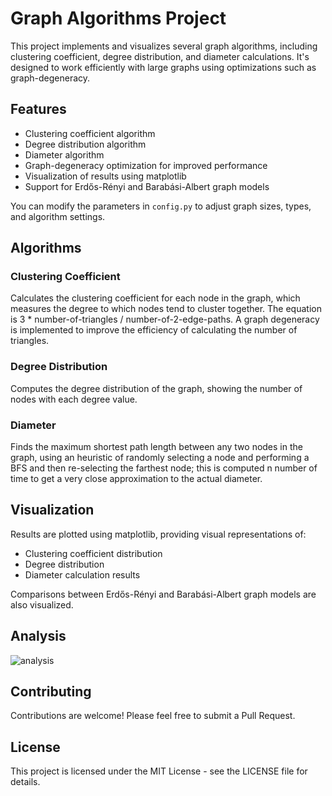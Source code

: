 # Graph Algorithms Project

This project implements and visualizes several graph algorithms, including clustering coefficient, degree distribution, and diameter calculations. It's designed to work efficiently with large graphs using optimizations such as graph-degeneracy.

## Features

- Clustering coefficient algorithm
- Degree distribution algorithm
- Diameter algorithm
- Graph-degeneracy optimization for improved performance
- Visualization of results using matplotlib
- Support for Erdős-Rényi and Barabási-Albert graph models

You can modify the parameters in `config.py` to adjust graph sizes, types, and algorithm settings.

## Algorithms

### Clustering Coefficient

Calculates the clustering coefficient for each node in the graph, which measures the degree to which nodes tend to cluster together. The equation is 3 * number-of-triangles / number-of-2-edge-paths. A graph degeneracy is implemented to improve the efficiency of calculating the number of triangles.

### Degree Distribution

Computes the degree distribution of the graph, showing the number of nodes with each degree value.

### Diameter

Finds the maximum shortest path length between any two nodes in the graph, using an heuristic of randomly selecting a node and performing a BFS and then re-selecting the farthest node; this is computed n number of time to get a very close approximation to the actual diameter.

## Visualization

Results are plotted using matplotlib, providing visual representations of:

- Clustering coefficient distribution
- Degree distribution
- Diameter calculation results

Comparisons between Erdős-Rényi and Barabási-Albert graph models are also visualized.

## Analysis

![analysis]("/analysis.png")

## Contributing

Contributions are welcome! Please feel free to submit a Pull Request.

## License

This project is licensed under the MIT License - see the LICENSE file for details.
